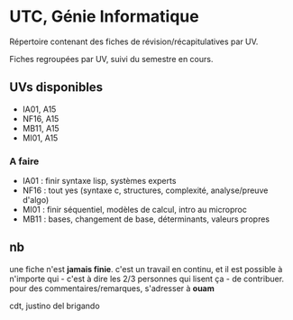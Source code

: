 # UTC, Génie Informatique
Répertoire contenant des fiches de révision/récapitulatives par UV.

Fiches regroupées par UV, suivi du semestre en cours.

## UVs disponibles
* IA01, A15
* NF16, A15
* MB11, A15
* MI01, A15

### A faire
* IA01 : finir syntaxe lisp, systèmes experts
* NF16 : tout yes (syntaxe c, structures, complexité, analyse/preuve d'algo)
* MI01 : finir séquentiel, modèles de calcul, intro au microproc
* MB11 : bases, changement de base, déterminants, valeurs propres

## nb
une fiche n'est **jamais finie**.
c'est un travail en continu, et il est possible à n'importe qui - c'est à dire les 2/3 personnes qui lisent ça - de contribuer.
pour des commentaires/remarques, s'adresser à **ouam**

cdt,
justino del brigando
